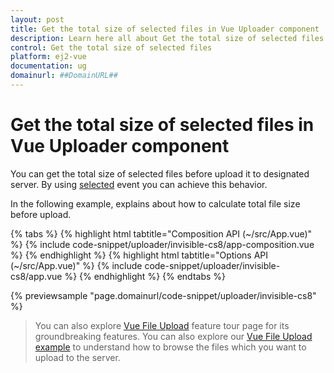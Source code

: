 ```yaml
---
layout: post
title: Get the total size of selected files in Vue Uploader component | Syncfusion
description: Learn here all about Get the total size of selected files in Syncfusion Vue Uploader component of Syncfusion Essential JS 2 and more.
control: Get the total size of selected files 
platform: ej2-vue
documentation: ug
domainurl: ##DomainURL##
---
```


# Get the total size of selected files in Vue Uploader component

You can get the total size of selected files before upload it to designated server. By using [selected](https://ej2.syncfusion.com/vue/documentation/api/uploader/#selected) event you can achieve this behavior.

In the following example, explains about how to calculate total file size before upload.

{% tabs %}
{% highlight html tabtitle="Composition API (~/src/App.vue)" %}
{% include code-snippet/uploader/invisible-cs8/app-composition.vue %}
{% endhighlight %}
{% highlight html tabtitle="Options API (~/src/App.vue)" %}
{% include code-snippet/uploader/invisible-cs8/app.vue %}
{% endhighlight %}
{% endtabs %}
        
{% previewsample "page.domainurl/code-snippet/uploader/invisible-cs8" %}

>You can also explore [Vue File Upload](https://www.syncfusion.com/vue-ui-components/vue-file-upload) feature tour page for its groundbreaking features. You can also explore our [Vue File Upload example](https://ej2.syncfusion.com/vue/demos/#/material/uploader/default.html) to understand how to browse the files which you want to upload to the server.